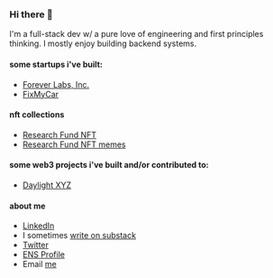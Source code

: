 ### Hi there 👋

I'm a full-stack dev w/ a pure love of engineering and first principles thinking. I mostly enjoy building backend systems.

#### some startups i've built:

- [Forever Labs, Inc.](https://foreverlabs.com)
- [FixMyCar](https://www.fixmycar.io)

#### nft collections

- [Research Fund NFT](https://researchfundnft.com)
- [Research Fund NFT memes](https://opensea.io/collection/research-fund-nft-memes)


#### some web3 projects i've built and/or contributed to:

- [Daylight XYZ](https://www.daylight.xyz/)

#### about me

- [LinkedIn](https://linkedin.com/in/seanrobenalt)
- I sometimes [write on substack](https://seanrobenalt.substack.com)
- [Twitter](https://twitter.com/ResearchFundNFT)
- [ENS Profile](https://robenalt.eth.xyz)
- Email [me](mailto:srob0722@gmail.com)
